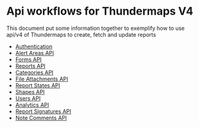 # Api workflows for Thundermaps V4
This document put some information together to exemplify how to use api/v4 of
Thundermaps to create, fetch and update reports

- [Authentication](#authentication)
- [Alert Areas API](#alert-area-api)
- [Forms API](#forms-api)
- [Reports API](#reports-api)
- [Categories API](#categories-api)
- [File Attachments API](#file-attachments-api)
- [Report States API](#report-states-api)
- [Shapes API](#shapes-api)
- [Users API](#users-api)
- [Analytics API](#analytics-api)
- [Report Signatures API](#report-signatures-api)
- [Note Comments API](#note-comments-api)
